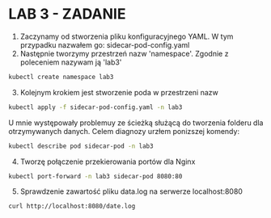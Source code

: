 # LAB 3 - ZADANIE 

1. Zaczynamy od stworzenia pliku konfiguracyjnego YAML. W tym przypadku nazwałem go: sidecar-pod-config.yaml
2. Następnie tworzymy przestrzeń nazw 'namespace'. Zgodnie z poleceniem nazywam ją 'lab3'

   
```bash
kubectl create namespace lab3
```


3. Kolejnym krokiem jest stworzenie poda w przestrzeni nazw

```bash
kubectl apply -f sidecar-pod-config.yaml -n lab3
```

U mnie występowały problemuy ze ścieżką służącą do tworzenia folderu dla otrzymywanych danych. Celem diagnozy urzłem ponizszej komendy:

```bash
kubectl describe pod sidecar-pod -n lab3
```

4. Tworzę połączenie przekierowania portów dla Nginx
```bash
kubectl port-forward -n lab3 sidecar-pod 8080:80
```

5.  Sprawdzenie zawartość pliku data.log na serwerze localhost:8080

```bash
curl http://localhost:8080/date.log
```
      
